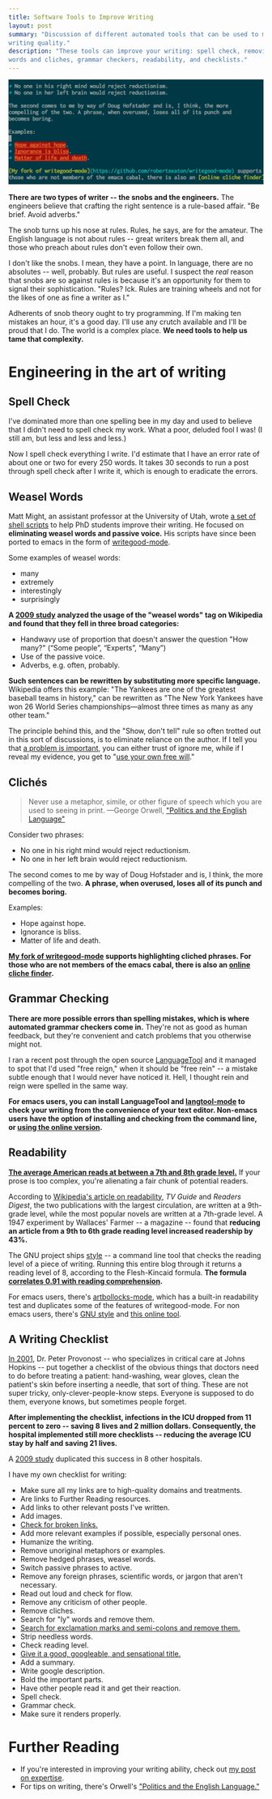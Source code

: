 ```yaml
---
title: Software Tools to Improve Writing
layout: post
summary: "Discussion of different automated tools that can be used to maximize
writing quality."
description: "These tools can improve your writing: spell check, removing weasel
words and cliches, grammar checkers, readability, and checklists."
---
```


!["Picture of emacs and writing tools."](/img/emacs.png)

**There are two types of writer -- the snobs and the engineers.** The engineers
believe that crafting the right sentence is a rule-based affair. "Be
brief. Avoid adverbs."

The snob turns up his nose at rules. Rules, he says, are for the amateur. The
English language is not about rules -- great writers break them all, and those
who preach about rules don't even follow their own.

I don't like the snobs. I mean, they have a point. In language, there are no
absolutes -- well, probably. But rules are useful. I suspect the
*real* reason that snobs are so against rules is because it's an opportunity for
them to signal their sophistication. "Rules? Ick. Rules are training wheels and
not for the likes of one as fine a writer as I." 

Adherents of snob theory ought to try programming. If I'm making ten mistakes an hour, it's a good day. I'll use any crutch available and I'll be
proud that I do. The world is a complex place. **We need tools to help us tame
that complexity.**

# Engineering in the art of writing

## Spell Check

I've dominated more than one spelling bee in my day and used to
believe that I didn't need to spell check my work. What a poor, deluded fool I
was! (I still am, but less and less and less.)

Now I spell check everything I write. I'd estimate that I have an error rate of
about one or two for every 250 words. It takes 30 seconds to run a post through
spell check after I write it, which is enough to eradicate the errors.

## Weasel Words

Matt Might, an assistant professor at the University of Utah, wrote [a set of shell
scripts](http://matt.might.net/articles/shell-scripts-for-passive-voice-weasel-words-duplicates/)
to help PhD students improve their writing. He focused on **eliminating weasel
words and passive voice.** His scripts have since been ported to emacs in the form
of [writegood-mode](https://github.com/robertseaton/writegood-mode).

Some examples of weasel words: 
* many
* extremely
* interestingly
* surprisingly

**A [2009 study](http://dl.acm.org/citation.cfm?id=1667636) analyzed the usage of
the "weasel words" tag on Wikipedia and found that they fell in three broad
categories:**

* Handwavy use of proportion that doesn't answer the question "How many?" (“Some people”, “Experts”, “Many”)
* Use of the passive voice.
* Adverbs, e.g. often, probably.

**Such sentences can be rewritten by substituting more specific
language.** Wikipedia offers this example: "The Yankees are one of the greatest
baseball teams in history," can be rewritten as "The New York Yankees have won
26 World Series championships—almost three times as many as any other team."

The principle behind this, and the "Show, don't tell" rule so often trotted out
in this sort of discussions, is to eliminate reliance on the author. If I tell
you that
[a problem is important](http://rs.io/2013/07/15/what-makes-a-problem-important.html),
you can either trust of ignore me, while if I reveal my evidence, you get to
"[use your own free will](http://lesswrong.com/lw/h3x/rationality_quotes_april_2013/8qt9)."

## Clichés

> Never use a metaphor, simile, or other figure of speech which you are used to seeing in print. 
<span id="quote-attribute">—George Orwell, <a href="https://www.mtholyoke.edu/acad/intrel/orwell46.htm">"Politics and the English Language"</a></span>

Consider two phrases:

* No one in his right mind would reject reductionism.
* No one in her left brain would reject reductionism.

The second comes to me by way of Doug Hofstader and is, I think, the more
compelling of the two. **A phrase, when overused, loses all of its punch and
becomes boring.**

Examples:

* Hope against hope.
* Ignorance is bliss.
* Matter of life and death.

**[My fork of writegood-mode](https://github.com/robertseaton/writegood-mode) supports highlighting cliched phrases. For
those who are not members of the emacs cabal, there is also an [online cliche finder](http://cliche.theinfo.org/).**

## Grammar Checking

**There are more possible errors than spelling mistakes, which is where automated
grammar checkers come in.** They're not as good as human feedback, but they're
convenient and catch problems that you otherwise might not.

I ran a recent post through the open source
[LanguageTool](https://www.languagetool.org/) and it managed to spot that I'd
used "free reign," when it should be "free rein" -- a mistake subtle enough that
I would never have noticed it. Hell, I thought rein and reign were spelled in
the same way. 

**For emacs users, you can install LanguageTool and
[langtool-mode](https://github.com/mhayashi1120/Emacs-langtool) to check your
writing from the convenience of your text editor. Non-emacs users have the
option of installing and checking from the command line, or [using the online
version](https://www.languagetool.org/).**

## Readability

**[The average American reads at between a 7th and 8th grade level.](http://en.wikipedia.org/wiki/Literacy_in_the_United_States#National_Assessment_of_Adult_Literacy_.28NAAL.29)**
If your prose is too complex, you're alienating a fair chunk of potential
readers.

According to
[Wikipedia's article on readability](http://en.wikipedia.org/wiki/Readability#Readability_and_newspaper_readership),
*TV Guide* and *Readers Digest*, the two publications with the largest
circulation, are written at a 9th-grade level, while the most popular novels are
written at a 7th-grade level. A 1947 experiment by Wallaces' Farmer -- a
magazine -- found that **reducing an article from a 9th to 6th grade reading level
increased readership by 43%.**

The GNU project ships [style](http://www.gnu.org/software/diction/) -- a command line tool that checks the reading
level of a piece of writing. Running this entire blog through it returns a
reading level of 8, according to the Flesh-Kincaid formula. **The formula [correlates
0.91 with reading comprehension](http://en.wikipedia.org/wiki/Readability#The_Flesch_formulas).**

For emacs users, there's [artbollocks-mode](http://sachachua.com/blog/2011/12/emacs-artbollocks-mode-el-and-writing-more-clearly/), which has a built-in readability test
and duplicates some of the features of writegood-mode. For non emacs users,
there's [GNU style](http://www.gnu.org/software/diction/) and [this online tool](https://readability-score.com/).

## A Writing Checklist

[In 2001](http://www.nytimes.com/2009/12/24/books/24book.html?pagewanted=all), Dr. Peter Provonost -- who specializes in critical care at Johns
Hopkins -- put together a checklist of the obvious things that doctors need to
do before treating a patient: hand-washing, wear gloves, clean the patient's
skin before inserting a needle, that sort of thing. These are not super tricky,
only-clever-people-know steps. Everyone is supposed to do them, everyone knows,
but sometimes people forget.

**After implementing the checklist, infections in the ICU dropped from 11 percent
to zero -- saving 8 lives and 2 million dollars. Consequently, the
hospital implemented still more checklists -- reducing the average ICU stay by
half and saving 21 lives.**

A [2009 study](http://www.nejm.org/doi/full/10.1056/NEJMsa0810119) duplicated this success in 8 other hospitals.

I have my own checklist for writing:

* Make sure all my links are to high-quality domains and treatments.
* Are links to Further Reading resources.
* Add links to other relevant posts I've written.
* Add images.
* [Check for broken links.](http://validator.w3.org/checklink)
* Add more relevant examples if possible, especially personal ones.
* Humanize the writing.
* Remove unoriginal metaphors or examples.
* Remove hedged phrases, weasel words.
* Switch passive phrases to active. 
* Remove any foreign phrases, scientific words, or jargon that aren't necessary.
* Read out loud and check for flow.
* Remove any criticism of other people.
* Remove cliches.
* Search for "ly" words and remove them.
* [Search for exclamation marks and semi-colons and remove them.](http://www.goodreads.com/quotes/4737-cut-out-all-these-exclamation-points-an-exclamation-point-is)
* Strip needless words.
* Check reading level.
* [Give it a good, googleable, and sensational title.](https://adwords.google.com/ko/KeywordPlanner/Home?__u=1306318961&__c=6421154321)
* Add a summary.
* Write google description.
* Bold the important parts.
* Have other people read it and get their reaction.
* Spell check.
* Grammar check.
* Make sure it renders properly.

# Further Reading

* If you're interested in improving your writing ability, check out [my post on
  expertise](http://rs.io/2014/01/20/human-expertise-and-memory-machines.html). 
* For tips on writing, there's Orwell's ["Politics and the English Language."](https://www.mtholyoke.edu/acad/intrel/orwell46.htm)
